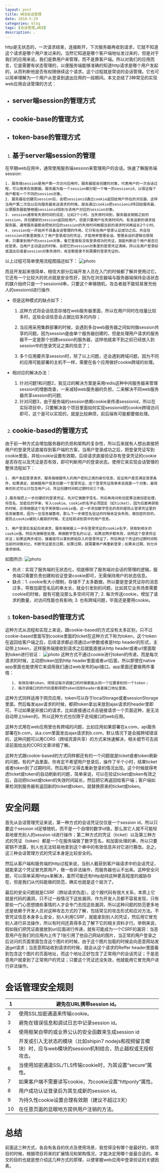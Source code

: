 ```yaml
---
layout: post
title: WEB会话管理 
date: 2018-5-29
categories: blog
tags: [会话管理,WEB]
description: 。
---
```


http是无状态的，一次请求结束，连接断开，下次服务器再收到请求，它就不知道这个请求是哪个用户发过来的。当然它知道是哪个客户端地址发过来的，但是对于我们的应用来说，我们是靠用户来管理，而不是靠客户端。所以对我们的应用而言，它是需要有状态管理的，以便服务端能够准确的知道http请求是哪个用户发起的，从而判断他是否有权限继续这个请求。这个过程就是常说的会话管理。它也可以简单理解为一个用户从登录到退出应用的一段期间。本文总结了3种常见的实现web应用会话管理的方式：
- ## server端session的管理方式

- ## cookie-base的管理方式

- ## token-base的管理方式

1. ## 基于server端session的管理

在早期web应用中，通常使用服务端session来管理用户的会话。快速了解服务端session:

    1. 服务端session是用户第一次访问应用时，服务器就会创建的对象，代表用户的一次会话过程，可以用来存放数据。服务器为每一个session都分配一个唯一的sessionid，以保证每个用户都有一个不同的session对象。
    2. 服务器在创建完session后，会把sessionid通过cookie返回给用户所在的浏览器，这样当用户第二次及以后向服务器发送请求的时候，就会通过cookie把sessionid传回给服务器，以便服务器能够根据sessionid找到与该用户对应的session对象。
    3. session通常有失效时间的设定，比如2个小时。当失效时间到，服务器会销毁之前的session，并创建新的session返回给用户。但是只要用户在失效时间内，有发送新的请求给服务器，通常服务器都会把他对应的session的失效时间根据当前的请求时间再延长2个小时。
    4. session在一开始并不具备会话管理的作用。它只有在用户登录认证成功之后，并且往sesssion对象里面放入了用户登录成功的凭证，才能用来管理会话。管理会话的逻辑也很简单，只要拿到用户的session对象，看它里面有没有登录成功的凭证，就能判断这个用户是否已经登录。当用户主动退出的时候，会把它的session对象里的登录凭证清掉。所以在用户登录前或退出后或者session对象失效时，肯定都是拿不到需要的登录凭证的。

以上过程可简单使用流程图描述如下： 
![photo](https://images2015.cnblogs.com/blog/459873/201611/459873-20161115231400951-1095594983.png)

而且开发起来很简单，相信大部分后端开发人员在入门的时候都了解并使用过它。它还有一个比较大的优点就是安全性好，因为在浏览器端与服务器端保持会话状态的媒介始终只是一个sessionid串，只要这个串够随机，攻击者就不能轻易冒充他人的sessionid进行操作.
- 但是这种模式的缺点如下：
  1. 这种方式将会话信息存储在web服务器里面，所以在用户同时在线量比较多时，这些会话信息会占据比较多的内存；

  2. 当应用采用集群部署的时候，会遇到多台web服务器之间如何做session共享的问题。因为session是由单个服务器创建的，但是处理用户请求的服务器不一定是那个创建session的服务器，这样他就拿不到之前已经放入到session中的登录凭证之类的信息了；

  3. 多个应用要共享session时，除了以上问题，还会遇到跨域问题，因为不同的应用可能部署的主机不一样，需要在各个应用做好cookie跨域的处理。

- 相对应的解决办法：
  1. 针对问题1和问题2，我见过的解决方案是采用redis这种中间服务器来管理session的增删改查，一来减轻web服务器的负担，二来解决不同web服务器共享session的问题;
  2. 针对问题3，由于服务端的session依赖cookie来传递sessionid，所以在实际项目中，只要解决各个项目里面如何实现sessionid的cookie跨域访问即可，这个是可以实现的，就是比较麻烦，前后端有可能都要做处理。
 
 
2. ## cookie-based的管理方式
由于前一种方式会增加服务器的负担和架构的复杂性，所以后来就有人想出直接把用户的登录凭证直接存到客户端的方案，当用户登录成功之后，把登录凭证写到cookie里面，并给cookie设置有效期，后续请求直接验证存有登录凭证的cookie是否存在以及凭证是否有效，即可判断用户的登录状态。使用它来实现会话管理的整体流程如下：
    
    1. 用户发起登录请求，服务端根据传入的用户密码之类的身份信息，验证用户是否满足登录条件，如果满足，就根据用户信息创建一个登录凭证，这个登录凭证简单来说就是一个对象，最简单的形式可以只包含用户id，凭证创建时间和过期时间三个值。

    2.服务端把上一步创建好的登录凭证，先对它做数字签名，然后再用对称加密算法做加密处理，将签名、加密后的字串，写入cookie。cookie的名字必须固定（如ticket），因为后面再获取的时候，还得根据这个名字来获取cookie值。这一步添加数字签名的目的是防止登录凭证里的信息被篡改，因为一旦信息被篡改，那么下一步做签名验证的时候肯定会失败。做加密的目的，是防止cookie被别人截取的时候，无法轻易读到其中的用户信息。

    3. 用户登录后发起后续请求，服务端根据上一步存登录凭证的cookie名字，获取到相关的cookie值。然后先做解密处理，再做数字签名的认证，如果这两步都失败，说明这个登录凭证非法；如果这两步成功，接着就可以拿到原始存入的登录凭证了。然后用这个凭证的过期时间和当前时间做对比，判断凭证是否过期，如果过期，就需要用户再重新登录；如果未过期，则允许请求继续。

如图所示:
![photo](https://images2015.cnblogs.com/blog/459873/201611/459873-20161120210043123-760641758.png)

- 优点：实现了服务端的无状态化，彻底移除了服务端对会话的管理的逻辑，服务端只需要负责创建和验证登录cookie即可，无需保持用户的状态信息。
- 缺点：1. cookie有大小限制，存储不了太多数据，所以要是登录凭证存的消息过多，导致加密签名后的串太长，就会引发别的问题，比如其它业务场景需要cookie的时候，就有可能没那么多空间可用了;
       2. 每次传送cookie，增加了请求的数量，对访问性能也有影响; 
       3. 也有跨域问题，毕竟还是要用cookie。
       
       
3. ## token-based的管理方式
这种方式从流程和实现上来说，跟cookie-based的方式没有太多区别，只不过cookie-based里面写到cookie里面的ticket在这种方式下称为token，这个token在返回给客户端之后，后续请求都必须通过url参数或者是http header的形式，主动带上token，这样服务端接收到请求之后就能直接从http header或者url里面取到token进行验证：
![photo](https://images2015.cnblogs.com/blog/459873/201611/459873-20161120210044154-648255641.png)
这种方式不通过cookie进行token的传递，而是每次请求的时候，主动把token加到http header里面或者url后面，所以即使在native app里面也能使用它来调用我们通过web发布的api接口。app里面还要做两件事情：

       1. 有效存储token，得保证每次调接口的时候都能从同一个位置拿到同一个token；
       2. 每次调接口的的代码里都得把token加到header或者接口地址里面。

这种方式同样适用于网页应用，token可以存于localStorage或者sessionStorage里面，然后每发ajax请求的时候，都把token拿出来放到ajax请求的header里即可。不过如果是非接口的请求，比如直接通过点击链接请求一个页面这种，是无法自动带上token的。所以这种方式也仅限于走纯接口的web应用。

这种方式用在web应用里也有跨域的问题，比如应用如果部署在a.com，api服务部署在b.com，从a.com里面发出ajax请求到b.com，默认情况下是会报跨域错误的，这种问题可以用CORS（跨域资源共享）的方式来快速解决，相关细节可去阅读前面给出的CORS文章详细了解。

这种方式跟cookie-based的方式同样都还有的一个问题就是ticket或者token刷新的问题。有的产品里面，你肯定不希望用户登录后，操作了半个小时，结果ticket或者token到了过期时间，然后用户又得去重新登录的情况出现。这个时候就得考虑ticket或token的自动刷新的问题，简单来说，可以在验证ticket或token有效之后，自动把ticket或token的失效时间延长，然后把它再返回给客户端；客户端如果检测到服务器有返回新的ticket或token，就替换原来的ticket或token。


# 安全问题
首先从会话管理凭证来说，第一种方式的会话凭证仅仅是一个session id，所以只要这个session id足够随机，而不是一个自增的数字id值，那么其它人就不可能轻易地冒充别人的session id进行操作；第二种方式的凭证（ticket）以及第三种方式的凭证（token）都是一个在服务端做了数字签名，和加密处理的串，所以只要密钥不泄露，别人也无法轻易地拿到这个串中的有效信息并对它进行篡改。总之，这三种会话管理方式的凭证本身是比较安全的。

然后从客户端和服务端的http过程来说，当别人截获到客户端请求中的会话凭证，就能拿这个凭证冒充原用户，做一些非法操作，而服务器也认不出来。这种安全问题，可以简单采用https来解决，虽然可能还有http劫持这种更高程度的威胁存在，但是我们从代码能做的防范，确实也就是这个层次了。

最后的安全问题就是CSRF（跨站请求伪造）。这个跟代码有很大关系，本质上它就是代码的漏洞，只不过一般情况下这些漏洞，作为开发人员都不容易发现，只有那些一门心思想搞些事情的人才会专门去找这些漏洞，所以这种问题的防范更多地还是依赖于开发人员对这种攻击方式的了解，包括常见的攻击形式和应对方法。不管凭证信息本身多么安全，别人利用CSRF，就能拿到别人的凭证，然后用它冒充别人进行非法操作，所以有时间还真得多去了解下它的相关资料才行。举例来说，假如我们把凭证直接放到url后面进行传递，就有可能成为一个CSRF的漏洞：当恶意用户在我们的应用内上传了1张引用了他自己网站的图片，当正常的用户登录之后访问的页面里面包含这个图片的时候，由于这个图片加载的时候会向恶意网站发送get请求；当恶意网站收到请求的时候，就会从这个请求的Reffer header里面看到包含这个图片的页面地址，而这个地址正好包含了正常用户的会话凭证；于是恶意用户就拿到了正常用户的凭证；只要这个凭证还没失效，他就能用它冒充用户进行非法操作。

# 会话管理安全规则
|1|避免在URL携带session id。|
|-|-|
|2|使用SSL加密通道来传输cookie。|
|3|避免在错误信息和调试日志中记录session id。|
|4|使用框架自带的或业界公认的安全函数来生成session id|
|5|开发或引入无状态的模块（比如shipin7 nodejs和视频留言模块）时，应与web模块的session机制结合，防止越权或无授权攻击。|
|6|当使用加密通道SSL/TLS传输cookie时，为其设置“secure”属性。|
|7|如果客户端不需要读写cookie，为cookie设置“httponly”属性。|
|8|用户成功认证登录后为其生成新的session id。|
|9|为持久性cookie设置合理有效期（建议不超过3天）|
|10|在任意页面的显眼地方提供用户注销的方法。|

# 总结
前面这三种方式，各自有各自的优点及使用场景，我觉得没有哪个是最好的，做项目的时候，根据项目将来的扩展情况和架构情况，才能决定用哪个是最合适的。本文的目的也就是想介绍这几种方式的原理，以便掌握web应用中登录验证的关键因素。
